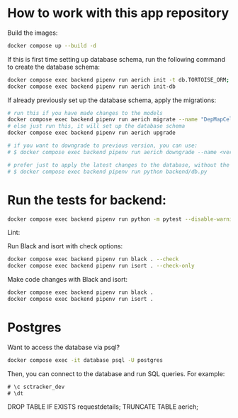 # How to work with this app repository

Build the images:

```bash
docker compose up --build -d
```

If this is first time setting up database schema, run the following command to create the database schema:

```bash
docker compose exec backend pipenv run aerich init -t db.TORTOISE_ORM;
docker compose exec backend pipenv run aerich init-db
```

If already previously set up the database schema, apply the migrations:

```bash
# run this if you have made changes to the models
docker compose exec backend pipenv run aerich migrate --name "DepMapCellLineProfile-lineage_2-increaseLengthTo100"
# else just run this, it will set up the database schema
docker compose exec backend pipenv run aerich upgrade

# if you want to downgrade to previous version, you can use:
# $ docker compose exec backend pipenv run aerich downgrade --name <version_name>

# prefer just to apply the latest changes to the database, without the migrations?
# $ docker compose exec backend pipenv run python backend/db.py
```

# Run the tests for backend:

```bash
docker compose exec backend pipenv run python -m pytest --disable-warnings --cov="."
```

Lint:

<!-- ```bash
docker compose exec backend pipenv run flake8 tests
``` -->

Run Black and isort with check options:

```bash
docker compose exec backend pipenv run black . --check
docker compose exec backend pipenv run isort . --check-only
```

Make code changes with Black and isort:

```bash
docker compose exec backend pipenv run black .
docker compose exec backend pipenv run isort .
```

# Postgres

Want to access the database via psql?

```bash
docker compose exec -it database psql -U postgres
```

Then, you can connect to the database and run SQL queries. For example:

```sql
# \c sctracker_dev
# \dt
```

DROP TABLE IF EXISTS requestdetails;
TRUNCATE TABLE aerich;